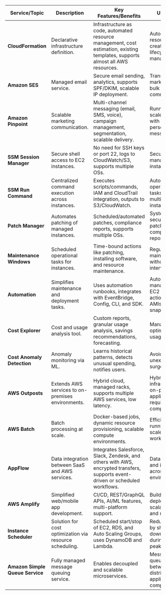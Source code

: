 | **Service/Topic**               | **Description**                                         | **Key Features/Benefits**                                                                                                      | **Use Cases**                                                                  |
| ------------------------------- | ------------------------------------------------------- | ------------------------------------------------------------------------------------------------------------------------------ | ------------------------------------------------------------------------------ |
| **CloudFormation**              | Declarative infrastructure definition.                  | Infrastructure as code, automated resource management, cost estimation, existing templates, supports almost all AWS resources. | Automating resource creation and lifecycle management.                         |
| **Amazon SES**                  | Managed email service.                                  | Secure email sending, analytics, supports SPF/DKIM, scalable IP deployment.                                                    | Transactional, marketing, and bulk email communications.                       |
| **Amazon Pinpoint**             | Scalable marketing communication.                       | Multi-channel messaging (email, SMS, voice), campaign management, segmentation, scalable delivery.                             | Running large-scale campaigns with segmented, personalized messages.           |
| **SSM Session Manager**         | Secure shell access to EC2 instances.                   | No need for SSH keys or port 22, logs to CloudWatch/S3, supports multiple OSs.                                                 | Secure remote management of instances.                                         |
| **SSM Run Command**             | Centralized command execution across instances.         | Executes scripts/commands, IAM and CloudTrail integration, outputs to S3/CloudWatch.                                           | Automating operational tasks across multiple instances.                        |
| **Patch Manager**               | Automates patching of managed instances.                | Scheduled/automated patches, compliance reports, supports multiple OSs.                                                        | System updates, security patches, compliance reporting.                        |
| **Maintenance Windows**         | Scheduled operational tasks for instances.              | Time-bound actions like patching, installing software, and resource maintenance.                                               | Regular maintenance without manual intervention.                               |
| **Automation**                  | Simplifies maintenance and deployment tasks.            | Uses automation runbooks, integrates with EventBridge, Config, CLI, and SDK.                                                   | Automated task management, EC2 instance actions, creating AMIs, and snapshots. |
| **Cost Explorer**               | Cost and usage analysis tool.                           | Custom reports, granular usage analysis, savings recommendations, forecasting.                                                 | Managing and optimizing AWS usage costs.                                       |
| **Cost Anomaly Detection**      | Anomaly monitoring via ML.                              | Learns historical patterns, detects unusual spending, notifies users.                                                          | Avoiding unexpected cost surges.                                               |
| **AWS Outposts**                | Extends AWS services to on-premises environments.       | Hybrid cloud, managed racks, supports multiple AWS services, low latency.                                                      | Hybrid infrastructure, on-premises applications requiring AWS compatibility.   |
| **AWS Batch**                   | Batch processing at scale.                              | Docker-based jobs, dynamic resource provisioning, scalable compute environments.                                               | Efficiently running large-scale batch workflows.                               |
| **AppFlow**                     | Data integration between SaaS and AWS services.         | Integrates Salesforce, Slack, Zendesk, and others with AWS, encrypted transfers, supports event-driven or scheduled workflows. | Data migration and integration across environments.                            |
| **AWS Amplify**                 | Simplified web/mobile app development.                  | CI/CD, REST/GraphQL APIs, AI/ML features, multi-platform support.                                                              | Building and deploying scalable web and mobile apps.                           |
| **Instance Scheduler**          | Solution for cost optimization via resource scheduling. | Scheduled start/stop of EC2, RDS, and Auto Scaling Groups, uses DynamoDB and Lambda.                                           | Reducing costs by shutting down resources during non-peak hours.               |
| **Amazon Simple Queue Service** | Fully managed message queuing service.                  | Enables decoupled and scalable microservices.                                                                                  | Message queuing between distributed application components.                    |

